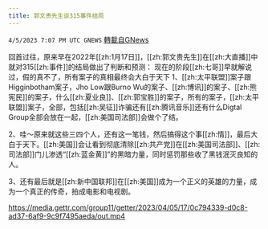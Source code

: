 ```yaml
---
title: 郭文贵先生谈315事件结局
---
```

`4/5/2023 7:07 PM UTC GNEWS` [轉載自GNews](https://gnews.org/articles/1073857)


回首过往，原来早在2022年[[zh:1月17日]]，[[zh:郭文贵先生]]在[[zh:大直播]]中就对315[[zh:事件]]的结局做出了判断和预测：
现在的阶段[[zh:七哥]]早就解说过，假的真不了，所有案子的真相最终会大白于天下
1、[[zh:太平联盟]]案子跟Higginbotham案子，Jho Low跟Burno Wu的案子、[[zh:博讯]]的案子、[[zh:熊宪民]]的案子，什么[[zh:夏业良]]、[[zh:郭宝胜]]的案子，所有的案子，[[zh:太平联盟]]案子，全部，包括[[zh:吴征]]诈骗还有[[zh:腾讯音乐]]还有什么Digtal Group全部会放在一起，[[zh:美国司法部]]会做个了结。

 2、哇～原来就这些三四个人，还有这一笔钱，然后搞得这个事[[zh:情]]，最后大白于天下。[[zh:美国]]会让看到彻底清除[[zh:共产党]]在[[zh:美国司法部]]、[[zh:司法部]]门儿渗透“[[zh:蓝金黄]]”的黑暗力量，同时惩罚那些收了黑钱泯灭良知的人。

 3、还有最后就是[[zh:新中国联邦]]在[[zh:美国]]成为一个正义的英雄的力量，成为一个真正的传奇，拍成电影和电视剧。



https://media.gettr.com/group11/getter/2023/04/05/17/0c794339-d0c8-ad37-6af9-9c9f7495aeda/out.mp4



